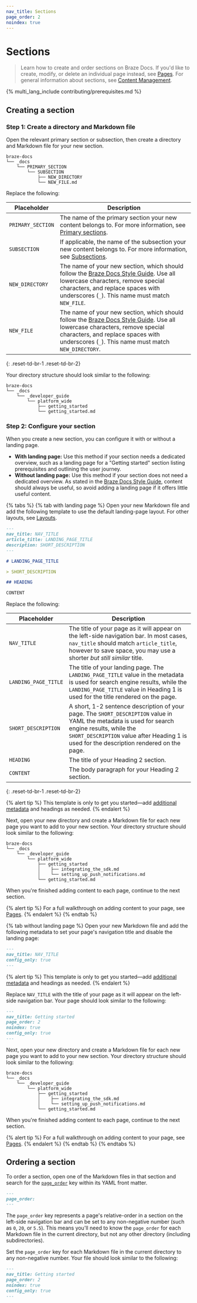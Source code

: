 ```yaml
---
nav_title: Sections
page_order: 2
noindex: true
---
```


# Sections

> Learn how to create and order sections on Braze Docs. If you'd like to create, modify, or delete an individual page instead, see [Pages]({{site.baseurl}}/contributing/content_management/pages/). For general information about sections, see [Content Management]({{site.baseurl}}/contributing/content_management/#sections).

{% multi_lang_include contributing/prerequisites.md %}

## Creating a section

### Step 1: Create a directory and Markdown file

Open the relevant primary section or subsection, then create a directory and Markdown file for your new section.

```plaintext
braze-docs
└── _docs
    └── PRIMARY_SECTION 
        └── SUBSECTION 
            ├── NEW_DIRECTORY 
            └── NEW_FILE.md
```

Replace the following:

| Placeholder       | Description                                                                                                                                                                                                                                                 |
|-------------------|-------------------------------------------------------------------------------------------------------------------------------------------------------------------------------------------------------------------------------------------------------------|
| `PRIMARY_SECTION` | The name of the primary section your new content belongs to. For more information, see [Primary sections]({{site.baseurl}}/contributing/content_management/#primary-sections).                                                                              |
| `SUBSECTION`      | If applicable, the name of the subsection your new content belongs to. For more information, see [Subsections]({{site.baseurl}}/contributing/content_management/#subsections).                                                                              |
| `NEW_DIRECTORY`   | The name of your new section, which should follow the [Braze Docs Style Guide]({{site.baseurl}}/contributing/style_guide/). Use all lowercase characters, remove special characters, and replace spaces with underscores (`_`). This name must match `NEW_FILE`.       |
| `NEW_FILE`        | The name of your new section, which should follow the [Braze Docs Style Guide]({{site.baseurl}}/contributing/style_guide/). Use all lowercase characters, remove special characters, and replace spaces with underscores (`_`). This name must match `NEW_DIRECTORY`. |
{: .reset-td-br-1 .reset-td-br-2}

Your directory structure should look similar to the following:

```plaintext
braze-docs
└── _docs
    └── _developer_guide 
        └── platform_wide 
            ├── getting_started 
            └── getting_started.md
```

### Step 2: Configure your section

When you create a new section, you can configure it with or without a landing page.

- **With landing page:** Use this method if your section needs a dedicated overview, such as a landing page for a "Getting started" section listing prerequisites and outlining the user journey.
- **Without landing page:** Use this method if your section does not need a dedicated overview. As stated in the [Braze Docs Style Guide]({{site.baseurl}}/contributing/style_guide/), content should always be useful, so avoid adding a landing page if it offers little useful content.

{% tabs %}
{% tab with landing page %}
Open your new Markdown file and add the following template to use the default landing-page layout. For other layouts, see [Layouts]({{site.baseurl}}/contributing/yaml_front_matter/page_layouts/).

```markdown
---
nav_title: NAV_TITLE
article_title: LANDING_PAGE_TITLE
description: SHORT_DESCRIPTION
---

# LANDING_PAGE_TITLE 

> SHORT_DESCRIPTION

## HEADING

CONTENT
```

Replace the following:

| Placeholder          | Description                                                                                                                                                                                                                                 |
|----------------------|---------------------------------------------------------------------------------------------------------------------------------------------------------------------------------------------------------------------------------------------|
| `NAV_TITLE`          | The title of your page as it will appear on the left-side navigation bar. In most cases, `nav_title` should match `article_title`, however to save space, you may use a shorter _but still similar_ title.                                  |
| `LANDING_PAGE_TITLE` | The title of your landing page. The `LANDING_PAGE_TITLE` value in the metadata is used for search engine results, while the `LANDING_PAGE_TITLE` value in Heading 1 is used for the title rendered on the page.                             |
| `SHORT_DESCRIPTION`  | A short, 1-2 sentence description of your page. The `SHORT_DESCRIPTION` value in YAML the metadata is used for search engine results, while the `SHORT_DESCRIPTION` value after Heading 1 is used for the description rendered on the page. |
| `HEADING`            | The title of your Heading 2 section.                                                                                                                                                                                                        |
| `CONTENT`            | The body paragraph for your Heading 2 section.                                                                                                                                                                                              |
{: .reset-td-br-1 .reset-td-br-2}

{% alert tip %}
This template is only to get you started&#8212;add [additional metadata]({{site.baseurl}}/contributing/yaml_front_matter/metadata/) and headings as needed.
{% endalert %}

Next, open your new directory and create a Markdown file for each new page you want to add to your new section. Your directory structure should look similar to the following:

```plaintext
braze-docs
└── _docs
    └── _developer_guide 
        └── platform_wide 
            ├── getting_started 
            │    ├── integrating_the_sdk.md 
            │    └── setting_up_push_notifications.md
            └── getting_started.md
```

When you're finished adding content to each page, continue to the next section.

{% alert tip %}
For a full walkthrough on adding content to your page, see [Pages]({{site.baseurl}}/contributing/content_management/pages/#writing-content).
{% endalert %}
{% endtab %}

{% tab without landing page %}
Open your new Markdown file and add the following metadata to set your page's navigation title and disable the landing page:

```markdown
---
nav_title: NAV_TITLE
config_only: true
---
```

{% alert tip %}
This template is only to get you started&#8212;add [additional metadata]({{site.baseurl}}/contributing/yaml_front_matter/metadata/) and headings as needed.
{% endalert %}

Replace `NAV_TITLE` with the title of your page as it will appear on the left-side navigation bar. Your page should look similar to the following:

```markdown
---
nav_title: Getting started
page_order: 2
noindex: true
config_only: true
---
```

Next, open your new directory and create a Markdown file for each new page you want to add to your new section. Your directory structure should look similar to the following:

```plaintext
braze-docs
└── _docs
    └── _developer_guide 
        └── platform_wide 
            ├── getting_started 
            │    ├── integrating_the_sdk.md 
            │    └── setting_up_push_notifications.md
            └── getting_started.md
```

When you're finished adding content to each page, continue to the next section.

{% alert tip %}
For a full walkthrough on adding content to your page, see [Pages]({{site.baseurl}}/contributing/content_management/pages/#writing-content).
{% endalert %}
{% endtab %}
{% endtabs %}

## Ordering a section

To order a section, open one of the Markdown files in that section and search for the [`page_order`]({{site.baseurl}}/contributing/yaml_front_matter/metadata/#page-order) key within its YAML front matter.

```markdown
---
page_order:
---
```

The `page_order` key represents a page's relative-order in a section on the left-side navigation bar and can be set to any non-negative number (such as `0`, `20`, or `5.5`). This means you'll need to know the `page_order` for each Markdown file in the current directory, but not any other directory (including subdirectories).

Set the `page_order` key for each Markdown file in the current directory to any non-negative number. Your file should look similar to the following:

```markdown
---
nav_title: Getting started
page_order: 2
noindex: true
config_only: true
---
```

